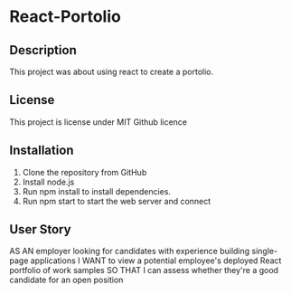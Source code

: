 # React-Portolio

## Description

This project was about using react to create a portolio.

## License 

This project is license under MIT Github licence

## Installation

1. Clone the repository from GitHub
2. Install node.js
3. Run npm install to install dependencies.
4. Run npm start to start the web server and connect

## User Story


AS AN employer looking for candidates with experience building single-page applications
I WANT to view a potential employee's deployed React portfolio of work samples
SO THAT I can assess whether they're a good candidate for an open position
